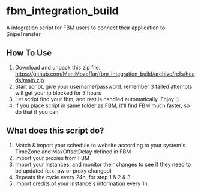 # fbm_integration_build
A integration script for FBM users to connect their application to SnipeTransfer


## How To Use
1. Download and unpack this zip file: https://github.com/ManiMozaffar/fbm_integration_build/archive/refs/heads/main.zip
2. Start script, give your username/password, remember 3 failed attempts will get your ip blocked for 3 hours
3. Let script find your fbm, and rest is handled automatically. Enjoy :)
4. If you place script in same folder as FBM, it'll find FBM much faster, so do that if you can


## What does this script do?
1. Match & import your schedule to website according to your system's TimeZone and MaxOffsetDelay defined in FBM
2. Import your proxies from FBM
3. Import your instances, and monitor their changes to see if they need to be updated (e.x: pw or proxy changed)
4. Repeats the cycle every 24h, for step 1 & 2 & 3
5. Import credits of your instance's information every 1h.
